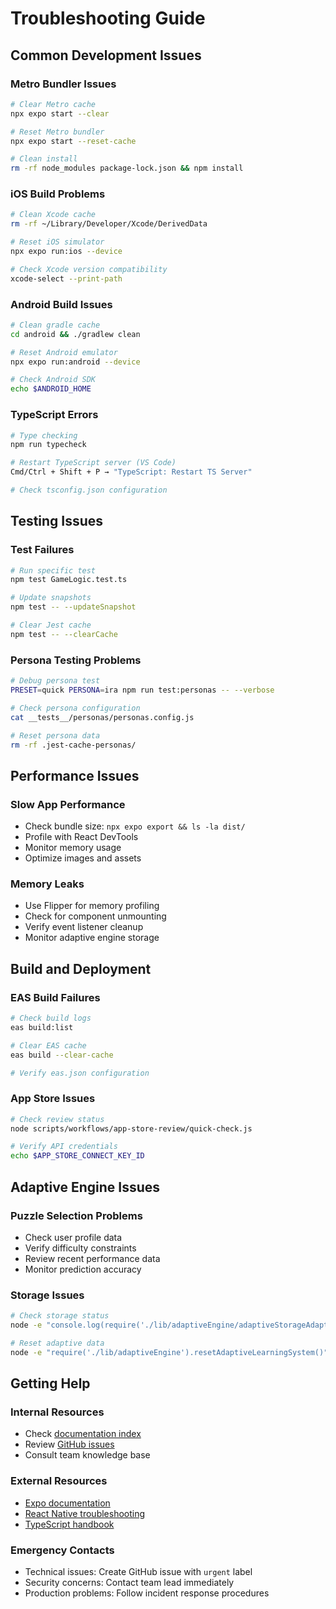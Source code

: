 # Troubleshooting Guide

## Common Development Issues

### Metro Bundler Issues
```bash
# Clear Metro cache
npx expo start --clear

# Reset Metro bundler
npx expo start --reset-cache

# Clean install
rm -rf node_modules package-lock.json && npm install
```

### iOS Build Problems
```bash
# Clean Xcode cache
rm -rf ~/Library/Developer/Xcode/DerivedData

# Reset iOS simulator
npx expo run:ios --device

# Check Xcode version compatibility
xcode-select --print-path
```

### Android Build Issues
```bash
# Clean gradle cache
cd android && ./gradlew clean

# Reset Android emulator
npx expo run:android --device

# Check Android SDK
echo $ANDROID_HOME
```

### TypeScript Errors
```bash
# Type checking
npm run typecheck

# Restart TypeScript server (VS Code)
Cmd/Ctrl + Shift + P → "TypeScript: Restart TS Server"

# Check tsconfig.json configuration
```

## Testing Issues

### Test Failures
```bash
# Run specific test
npm test GameLogic.test.ts

# Update snapshots
npm test -- --updateSnapshot

# Clear Jest cache
npm test -- --clearCache
```

### Persona Testing Problems
```bash
# Debug persona test
PRESET=quick PERSONA=ira npm run test:personas -- --verbose

# Check persona configuration
cat __tests__/personas/personas.config.js

# Reset persona data
rm -rf .jest-cache-personas/
```

## Performance Issues

### Slow App Performance
- Check bundle size: `npx expo export && ls -la dist/`
- Profile with React DevTools
- Monitor memory usage
- Optimize images and assets

### Memory Leaks
- Use Flipper for memory profiling
- Check for component unmounting
- Verify event listener cleanup
- Monitor adaptive engine storage

## Build and Deployment

### EAS Build Failures
```bash
# Check build logs
eas build:list

# Clear EAS cache
eas build --clear-cache

# Verify eas.json configuration
```

### App Store Issues
```bash
# Check review status
node scripts/workflows/app-store-review/quick-check.js

# Verify API credentials
echo $APP_STORE_CONNECT_KEY_ID
```

## Adaptive Engine Issues

### Puzzle Selection Problems
- Check user profile data
- Verify difficulty constraints
- Review recent performance data
- Monitor prediction accuracy

### Storage Issues
```bash
# Check storage status
node -e "console.log(require('./lib/adaptiveEngine/adaptiveStorageAdapter').getStorageInfo())"

# Reset adaptive data
node -e "require('./lib/adaptiveEngine').resetAdaptiveLearningSystem()"
```

## Getting Help

### Internal Resources
- Check [documentation index](../README.md)
- Review [GitHub issues](https://github.com/your-repo/issues)
- Consult team knowledge base

### External Resources
- [Expo documentation](https://docs.expo.dev/)
- [React Native troubleshooting](https://reactnative.dev/docs/troubleshooting)
- [TypeScript handbook](https://www.typescriptlang.org/docs/)

### Emergency Contacts
- Technical issues: Create GitHub issue with `urgent` label
- Security concerns: Contact team lead immediately
- Production problems: Follow incident response procedures